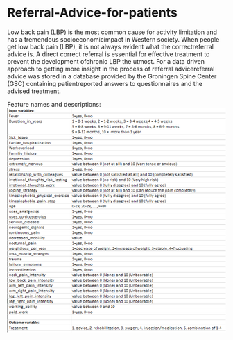 # Referral-Advice-for-patients

Low back pain (LBP) is the most common cause for activity limitation and has a tremendous socioeconomicimpact in Western society. When people get low back pain (LBP), it is not always evident what the correctreferral advice is. A direct correct referral is essential for effective treatment to prevent the development ofchronic LBP the utmost. For a data driven approach to getting more insight in the process of referral advicereferral advice was stored in a database provided by the Groningen Spine Center (GSC) containing patientreported answers to questionnaires and the advised treatment.

Feature names and descriptions:
![](Features.png)
